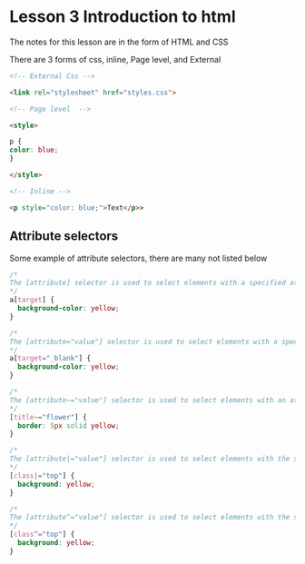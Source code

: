 # Lesson 3 Introduction to html

The notes for this lesson are in the form of HTML and CSS

There are 3 forms of css, inline, Page level, and External

``` html
<!-- External Css -->

<link rel="stylesheet" href="styles.css">

<!-- Page level  -->

<style>

p {
color: blue;
}

</style>

<!-- Inline -->

<p style="color: blue;">Text</p>>
```

## Attribute selectors

Some example of attribute selectors, there are many not listed below

```css
/*
The [attribute] selector is used to select elements with a specified attribute.
*/
a[target] {
  background-color: yellow;
}

/*
The [attribute="value"] selector is used to select elements with a specified attribute and value.
*/
a[target="_blank"] {
  background-color: yellow;
}

/*
The [attribute~="value"] selector is used to select elements with an attribute value containing a specified word.
*/
[title~="flower"] {
  border: 5px solid yellow;
}

/*
The [attribute|="value"] selector is used to select elements with the specified attribute, whose value can be exactly the specified value, or the specified value followed by a hyphen (-).
*/
[class|="top"] {
  background: yellow;
}

/*
The [attribute^="value"] selector is used to select elements with the specified attribute, whose value starts with the specified value.
*/
[class^="top"] {
  background: yellow;
}
```
